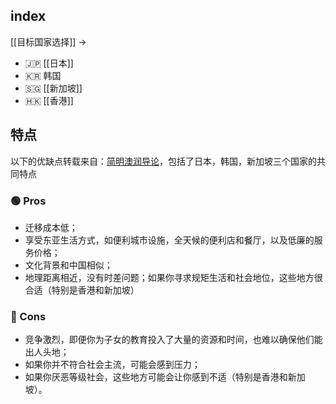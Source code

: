 ## index

[[目标国家选择]] ->

- 🇯🇵 [[日本]]
- 🇰🇷 韩国
- 🇸🇬 [[新加坡]]
- 🇭🇰 [[香港]]

## 特点

以下的优缺点转载来自：[简明澳润导论](https://radical-war-cdf.notion.site/cac7b5c4329c4ef7bcec1d5da4ec6457)，包括了日本，韩国，新加坡三个国家的共同特点

### 🟢 Pros
- 迁移成本低；
- 享受东亚生活方式，如便利城市设施，全天候的便利店和餐厅，以及低廉的服务价格；
- 文化背景和中国相似；
- 地理距离相近，没有时差问题；如果你寻求规矩生活和社会地位，这些地方很合适（特别是香港和新加坡）

### 🔴 Cons
- 竞争激烈，即便你为子女的教育投入了大量的资源和时间，也难以确保他们能出人头地；
- 如果你并不符合社会主流，可能会感到压力；
- 如果你厌恶等级社会，这些地方可能会让你感到不适（特别是香港和新加坡）。
